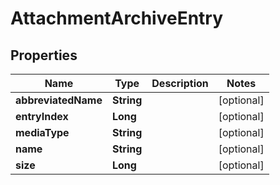 

# AttachmentArchiveEntry


## Properties

Name | Type | Description | Notes
------------ | ------------- | ------------- | -------------
**abbreviatedName** | **String** |  |  [optional]
**entryIndex** | **Long** |  |  [optional]
**mediaType** | **String** |  |  [optional]
**name** | **String** |  |  [optional]
**size** | **Long** |  |  [optional]



